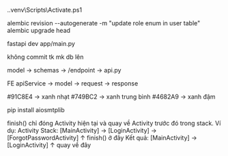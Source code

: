 .\.venv\Scripts\Activate.ps1

alembic revision --autogenerate -m "update role enum in user table"
alembic upgrade head


fastapi dev app/main.py

không commit tk mk db lên

model -> schemas -> /endpoint -> api.py


FE
apiService -> model -> request -> response


#91C8E4 -> xanh nhạt
#749BC2 -> xanh trung bình
#4682A9 -> xanh đậm

<!-- cài thêm thư viện -->
pip install aiosmtplib

finish() chỉ đóng Activity hiện tại và quay về Activity trước đó trong stack. Ví dụ:
Activity Stack: [MainActivity] -> [LoginActivity] -> [ForgotPasswordActivity]
                                                            ↑ finish() ở đây
Kết quả:       [MainActivity] -> [LoginActivity] 
                                        ↑ quay về đây